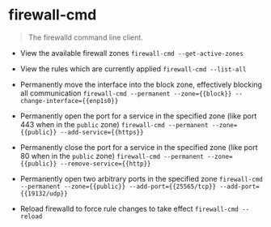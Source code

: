 # firewall-cmd
> The firewalld command line client.

- View the available firewall zones
`firewall-cmd --get-active-zones`

- View the rules which are currently applied
`firewall-cmd --list-all`

- Permanently move the interface into the block zone, effectively blocking all communication
`firewall-cmd --permanent --zone={{block}} --change-interface={{enp1s0}}`

- Permanently open the port for a service in the specified zone (like port 443 when in the `public` zone)
`firewall-cmd --permanent --zone={{public}} --add-service={{https}}`

- Permanently close the port for a service in the specified zone (like port 80 when in the `public` zone)
`firewall-cmd --permanent --zone={{public}} --remove-service={{http}}`

- Permanently open two arbitrary ports in the specified zone
`firewall-cmd --permanent --zone={{public}} --add-port={{25565/tcp}} --add-port={{19132/udp}}`

- Reload firewalld to force rule changes to take effect
`firewall-cmd --reload`
